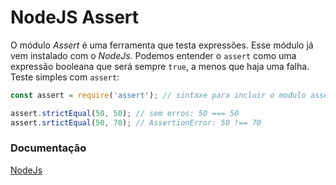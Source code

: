 # NodeJS Assert
O módulo *Assert* é uma ferramenta que testa expressões. Esse módulo já vem instalado com o *NodeJs*. Podemos entender o `assert` como uma expressão booleana que será sempre `true`, a menos que haja uma falha.
Teste simples com `assert`:
```javascript
const assert = require('assert'); // sintaxe para incluir o modulo assert

assert.strictEqual(50, 50); // sem erros: 50 === 50 
assert.srtictEqual(50, 70); // AssertionError: 50 !== 70
```


### Documentação
[NodeJs](https://nodejs.org/api/assert.html)